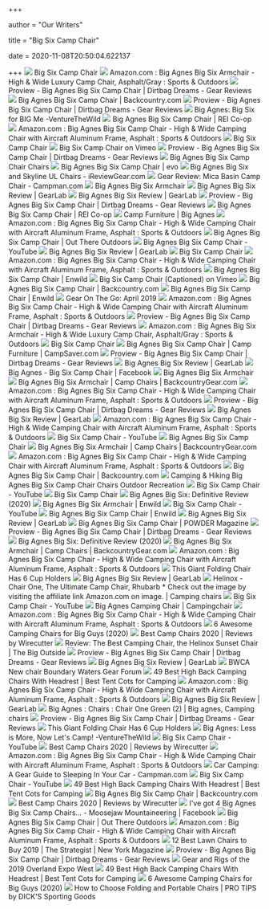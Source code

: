+++
        
author = "Our Writers"
        
title = "Big Six Camp Chair"
        
date = 2020-11-08T20:50:04.622137
        
+++
[ ![](https://www.bigagnes.com/site/products/BIGSIX_RedGray-001.jpg)](https://www.bigagnes.com/site/products/BIGSIX_RedGray-001.jpg) Big Six Camp Chair
[ ![](https://images-na.ssl-images-amazon.com/images/I/71eB-Wj6yBL._AC_SL1500_.jpg)](https://images-na.ssl-images-amazon.com/images/I/71eB-Wj6yBL._AC_SL1500_.jpg) Amazon.com : Big Agnes Big Six Armchair - High & Wide Luxury Camp Chair,  Asphalt/Gray : Sports & Outdoors
[ ![](https://dirtbagdreams.com/wp-content/uploads/2019/05/headerbigsix-1.jpg)](https://dirtbagdreams.com/wp-content/uploads/2019/05/headerbigsix-1.jpg) Proview - Big Agnes Big Six Camp Chair | Dirtbag Dreams - Gear Reviews
[ ![](https://content.backcountry.com/images/items/1200/BAG/BAG00H7/ASPA.jpg)](https://content.backcountry.com/images/items/1200/BAG/BAG00H7/ASPA.jpg) Big Agnes Big Six Camp Chair | Backcountry.com
[ ![](https://dirtbagdreams.com/wp-content/uploads/2019/04/MG_8794-1024x683.jpg)](https://dirtbagdreams.com/wp-content/uploads/2019/04/MG_8794-1024x683.jpg) Proview - Big Agnes Big Six Camp Chair | Dirtbag Dreams - Gear Reviews
[ ![](https://venturethewild.com/wp-content/uploads/2019/06/kevinwarn.products.41-1024x689.jpg)](https://venturethewild.com/wp-content/uploads/2019/06/kevinwarn.products.41-1024x689.jpg) Big Agnes: Big Six for BIG Me -VentureTheWild
[ ![](https://www.rei.com/media/fcc3a1e0-b74e-44d5-9656-992005280f73?size=784x588)](https://www.rei.com/media/fcc3a1e0-b74e-44d5-9656-992005280f73?size=784x588) Big Agnes Big Six Camp Chair | REI Co-op
[ ![](https://images-na.ssl-images-amazon.com/images/I/817ZObXryNL._AC_SL1500_.jpg)](https://images-na.ssl-images-amazon.com/images/I/817ZObXryNL._AC_SL1500_.jpg) Amazon.com : Big Agnes Big Six Camp Chair - High & Wide Camping Chair with  Aircraft Aluminum Frame, Asphalt : Sports & Outdoors
[ ![](https://www.bigagnes.com/site/products/BIGSIX_RedGray-008.jpg)](https://www.bigagnes.com/site/products/BIGSIX_RedGray-008.jpg) Big Six Camp Chair
[ ![](https://i.vimeocdn.com/video/762074850_1280x720.jpg)](https://i.vimeocdn.com/video/762074850_1280x720.jpg) Big Six Camp Chair on Vimeo
[ ![](https://dirtbagdreams.com/wp-content/uploads/2019/04/MG_8869-1024x683.jpg)](https://dirtbagdreams.com/wp-content/uploads/2019/04/MG_8869-1024x683.jpg) Proview - Big Agnes Big Six Camp Chair | Dirtbag Dreams - Gear Reviews
[ ![](http://ireviewgear.com/wp-content/uploads/IMG_0361-225x300.jpeg)](http://ireviewgear.com/wp-content/uploads/IMG_0361-225x300.jpeg) Big Agnes Big Six Camp Chair Chairs
[ ![](https://images.evo.com/imgp/700/173237/708013/big-agnes-big-six-camp-chair-.jpg)](https://images.evo.com/imgp/700/173237/708013/big-agnes-big-six-camp-chair-.jpg) Big Agnes Big Six Camp Chair | evo
[ ![](https://ireviewgear.com/wp-content/uploads/IMG_3540-768x1024.jpeg)](https://ireviewgear.com/wp-content/uploads/IMG_3540-768x1024.jpeg) Big Agnes Big Six and Skyline UL Chairs - iReviewGear.com
[ ![](https://cdn11.bigcommerce.com/s-b7293/product_images/uploaded_images/mica.jpg)](https://cdn11.bigcommerce.com/s-b7293/product_images/uploaded_images/mica.jpg) Gear Review: Mica Basin Camp Chair - Campman.com
[ ![](https://www.bigagnes.com/site/products/BigSixArmchair_AsphaltGray-008.jpg)](https://www.bigagnes.com/site/products/BigSixArmchair_AsphaltGray-008.jpg) Big Agnes Big Six Armchair
[ ![](https://outdoorgearlab-mvnab3pwrvp3t0.stackpathdns.com/photos/22/38/345333_17382_L.jpg)](https://outdoorgearlab-mvnab3pwrvp3t0.stackpathdns.com/photos/22/38/345333_17382_L.jpg) Big Agnes Big Six Review | GearLab
[ ![](https://outdoorgearlab-mvnab3pwrvp3t0.stackpathdns.com/photos/22/38/345343_19406_L.jpg)](https://outdoorgearlab-mvnab3pwrvp3t0.stackpathdns.com/photos/22/38/345343_19406_L.jpg) Big Agnes Big Six Review | GearLab
[ ![](https://dirtbagdreams.com/wp-content/uploads/2019/04/MG_8795-1024x683.jpg)](https://dirtbagdreams.com/wp-content/uploads/2019/04/MG_8795-1024x683.jpg) Proview - Big Agnes Big Six Camp Chair | Dirtbag Dreams - Gear Reviews
[ ![](https://www.rei.com/media/product/1495990005)](https://www.rei.com/media/product/1495990005) Big Agnes Big Six Camp Chair | REI Co-op
[ ![](https://www.bigagnes.com/site/images/Category%20Main/mica-basin-blue.jpg)](https://www.bigagnes.com/site/images/Category%20Main/mica-basin-blue.jpg) Camp Furniture | Big Agnes
[ ![](https://m.media-amazon.com/images/S/aplus-media/sc/1cbef360-708e-4e94-ab34-a8ed9edbf0ff.__CR0,0,4042,2500_PT0_SX970_V1___.jpg)](https://m.media-amazon.com/images/S/aplus-media/sc/1cbef360-708e-4e94-ab34-a8ed9edbf0ff.__CR0,0,4042,2500_PT0_SX970_V1___.jpg) Amazon.com : Big Agnes Big Six Camp Chair - High & Wide Camping Chair with  Aircraft Aluminum Frame, Asphalt : Sports & Outdoors
[ ![](https://outthereoutdoors.com/wp-content/uploads/2019/07/Screen-Shot-2019-07-23-at-2.09.55-PM-1024x508.png)](https://outthereoutdoors.com/wp-content/uploads/2019/07/Screen-Shot-2019-07-23-at-2.09.55-PM-1024x508.png) Big Agnes Big Six Camp Chair | Out There Outdoors
[ ![](https://i.ytimg.com/vi/Qpo_ZkxG7KU/hqdefault.jpg)](https://i.ytimg.com/vi/Qpo_ZkxG7KU/hqdefault.jpg) Big Agnes Big Six Camp Chair - YouTube
[ ![](https://outdoorgearlab-mvnab3pwrvp3t0.stackpathdns.com/photos/22/38/345338_24646_L.jpg)](https://outdoorgearlab-mvnab3pwrvp3t0.stackpathdns.com/photos/22/38/345338_24646_L.jpg) Big Agnes Big Six Review | GearLab
[ ![](https://www.bigagnes.com/site/products/BIGSIX_AsphaltGray-009.jpg)](https://www.bigagnes.com/site/products/BIGSIX_AsphaltGray-009.jpg) Big Six Camp Chair
[ ![](https://m.media-amazon.com/images/S/aplus-media/sc/c317c9f2-53a7-4e1c-af56-9a9632e665b4.__CR0,0,4042,2500_PT0_SX970_V1___.jpg)](https://m.media-amazon.com/images/S/aplus-media/sc/c317c9f2-53a7-4e1c-af56-9a9632e665b4.__CR0,0,4042,2500_PT0_SX970_V1___.jpg) Amazon.com : Big Agnes Big Six Camp Chair - High & Wide Camping Chair with  Aircraft Aluminum Frame, Asphalt : Sports & Outdoors
[ ![](https://www.enwild.com/media/catalog/product/cache/1/image/519x410/9df78eab33525d08d6e5fb8d27136e95/b/i/big_agnes-big-six-camp-chair-asphalt-3.jpg)](https://www.enwild.com/media/catalog/product/cache/1/image/519x410/9df78eab33525d08d6e5fb8d27136e95/b/i/big_agnes-big-six-camp-chair-asphalt-3.jpg) Big Agnes Big Six Camp Chair | Enwild
[ ![](https://i.vimeocdn.com/filter/overlay?src0=https%3A%2F%2Fi.vimeocdn.com%2Fvideo%2F852953421_1280x720.jpg&src1=https%3A%2F%2Ff.vimeocdn.com%2Fimages_v6%2Fshare%2Fplay_icon_overlay.png)](https://i.vimeocdn.com/filter/overlay?src0=https%3A%2F%2Fi.vimeocdn.com%2Fvideo%2F852953421_1280x720.jpg&src1=https%3A%2F%2Ff.vimeocdn.com%2Fimages_v6%2Fshare%2Fplay_icon_overlay.png) Big Six Camp Chair (Captioned) on Vimeo
[ ![](https://www.backcountry.com/images/items/1200/BAG/BAG00H7/BLU_D1.jpg)](https://www.backcountry.com/images/items/1200/BAG/BAG00H7/BLU_D1.jpg) Big Agnes Big Six Camp Chair | Backcountry.com
[ ![](https://www.enwild.com/media/videos/thumbnail/big-agnes-big-six-camp-chair.jpg)](https://www.enwild.com/media/videos/thumbnail/big-agnes-big-six-camp-chair.jpg) Big Agnes Big Six Camp Chair | Enwild
[ ![](https://onncg8dr7k-flywheel.netdna-ssl.com/wp-content/uploads/2019/04/P1000746lowrescrop-1024x614.jpg)](https://onncg8dr7k-flywheel.netdna-ssl.com/wp-content/uploads/2019/04/P1000746lowrescrop-1024x614.jpg) Gear On The Go: April 2019
[ ![](https://m.media-amazon.com/images/S/aplus-seller-content-images-us-east-1/ATVPDKIKX0DER/A3UYGXDZQW9JYV/76019375-0202-4b6e-9e24-8f1f11a1dc47.__CR0,0,2500,750_PT0_SX600_V1___.jpg)](https://m.media-amazon.com/images/S/aplus-seller-content-images-us-east-1/ATVPDKIKX0DER/A3UYGXDZQW9JYV/76019375-0202-4b6e-9e24-8f1f11a1dc47.__CR0,0,2500,750_PT0_SX600_V1___.jpg) Amazon.com : Big Agnes Big Six Camp Chair - High & Wide Camping Chair with  Aircraft Aluminum Frame, Asphalt : Sports & Outdoors
[ ![](https://dirtbagdreams.com/wp-content/uploads/2019/04/MG_8930-683x1024.jpg)](https://dirtbagdreams.com/wp-content/uploads/2019/04/MG_8930-683x1024.jpg) Proview - Big Agnes Big Six Camp Chair | Dirtbag Dreams - Gear Reviews
[ ![](https://images-na.ssl-images-amazon.com/images/I/71FW%2BcqnYeL._AC_SL1500_.jpg)](https://images-na.ssl-images-amazon.com/images/I/71FW%2BcqnYeL._AC_SL1500_.jpg) Amazon.com : Big Agnes Big Six Armchair - High & Wide Luxury Camp Chair,  Asphalt/Gray : Sports & Outdoors
[ ![](https://www.bigagnes.com/core/media/media.nl?id=5904285&c=1101831&h=f0a0dcea205bc44c73c8)](https://www.bigagnes.com/core/media/media.nl?id=5904285&c=1101831&h=f0a0dcea205bc44c73c8) Big Six Camp Chair
[ ![](https://cs1.0ps.us/260-260-ffffff/opplanet-big-agnes-big-six-camp-chair-video.jpg)](https://cs1.0ps.us/260-260-ffffff/opplanet-big-agnes-big-six-camp-chair-video.jpg) Big Agnes Big Six Camp Chair | Camp Furniture | CampSaver.com
[ ![](https://dirtbagdreams.com/wp-content/uploads/2019/04/MG_8925-1024x683.jpg)](https://dirtbagdreams.com/wp-content/uploads/2019/04/MG_8925-1024x683.jpg) Proview - Big Agnes Big Six Camp Chair | Dirtbag Dreams - Gear Reviews
[ ![](https://outdoorgearlab-mvnab3pwrvp3t0.stackpathdns.com/photos/22/38/345341_19492_L.jpg)](https://outdoorgearlab-mvnab3pwrvp3t0.stackpathdns.com/photos/22/38/345341_19492_L.jpg) Big Agnes Big Six Review | GearLab
[ ![](https://lookaside.fbsbx.com/lookaside/crawler/media/?media_id=580459642428648&get_thumbnail=1)](https://lookaside.fbsbx.com/lookaside/crawler/media/?media_id=580459642428648&get_thumbnail=1) Big Agnes - Big Six Camp Chair | Facebook
[ ![](https://www.bigagnes.com/site/products/BigSixArmchair_BlueGray-005.jpg)](https://www.bigagnes.com/site/products/BigSixArmchair_BlueGray-005.jpg) Big Agnes Big Six Armchair
[ ![](https://www.backcountrygear.com/media/catalog/product/cache/9ad1d527febcdf179da7f41fad9ee4f8/l/v/lv-085_main_515wx515h_rsz.jpg)](https://www.backcountrygear.com/media/catalog/product/cache/9ad1d527febcdf179da7f41fad9ee4f8/l/v/lv-085_main_515wx515h_rsz.jpg) Big Agnes Big Six Armchair | Camp Chairs | BackcountryGear.com
[ ![](https://images-na.ssl-images-amazon.com/images/I/81atp6GNaZL._AC_SL1500_.jpg)](https://images-na.ssl-images-amazon.com/images/I/81atp6GNaZL._AC_SL1500_.jpg) Amazon.com : Big Agnes Big Six Camp Chair - High & Wide Camping Chair with  Aircraft Aluminum Frame, Asphalt : Sports & Outdoors
[ ![](https://dirtbagdreams.com/wp-content/uploads/2019/04/MG_8904-683x1024.jpg)](https://dirtbagdreams.com/wp-content/uploads/2019/04/MG_8904-683x1024.jpg) Proview - Big Agnes Big Six Camp Chair | Dirtbag Dreams - Gear Reviews
[ ![](https://outdoorgearlab-mvnab3pwrvp3t0.stackpathdns.com/photos/22/38/345344_22136_L.jpg)](https://outdoorgearlab-mvnab3pwrvp3t0.stackpathdns.com/photos/22/38/345344_22136_L.jpg) Big Agnes Big Six Review | GearLab
[ ![](https://images-na.ssl-images-amazon.com/images/I/81WLNVq5ZvL._AC_UL160_SR160,160_.jpg)](https://images-na.ssl-images-amazon.com/images/I/81WLNVq5ZvL._AC_UL160_SR160,160_.jpg) Amazon.com : Big Agnes Big Six Camp Chair - High & Wide Camping Chair with  Aircraft Aluminum Frame, Asphalt : Sports & Outdoors
[ ![](https://i.ytimg.com/vi/Qpo_ZkxG7KU/hqdefault.jpg?sqp=-oaymwEiCKgBEF5IWvKriqkDFQgBFQAAAAAYASUAAMhCPQCAokN4AQ==&rs=AOn4CLDxP7ff0y6aTtWhbVFs-CesvsnvGQ)](https://i.ytimg.com/vi/Qpo_ZkxG7KU/hqdefault.jpg?sqp=-oaymwEiCKgBEF5IWvKriqkDFQgBFQAAAAAYASUAAMhCPQCAokN4AQ==&rs=AOn4CLDxP7ff0y6aTtWhbVFs-CesvsnvGQ) Big Six Camp Chair - YouTube
[ ![](https://cdn-jax.celerantwebservices.com/prodimages/52842-DEFAULT-m.jpg)](https://cdn-jax.celerantwebservices.com/prodimages/52842-DEFAULT-m.jpg) Big Agnes Big Six Camp Chair
[ ![](https://www.backcountrygear.com/media/catalog/product/cache/9ad1d527febcdf179da7f41fad9ee4f8/l/v/lv-077gy_main_515wx515h.jpg)](https://www.backcountrygear.com/media/catalog/product/cache/9ad1d527febcdf179da7f41fad9ee4f8/l/v/lv-077gy_main_515wx515h.jpg) Big Agnes Big Six Armchair | Camp Chairs | BackcountryGear.com
[ ![](https://m.media-amazon.com/images/S/aplus-seller-content-images-us-east-1/ATVPDKIKX0DER/A3UYGXDZQW9JYV/5438b153-31b2-434d-a99d-52854a7c0213.__CR0,0,150,300_PT0_SX150_V1___.jpg)](https://m.media-amazon.com/images/S/aplus-seller-content-images-us-east-1/ATVPDKIKX0DER/A3UYGXDZQW9JYV/5438b153-31b2-434d-a99d-52854a7c0213.__CR0,0,150,300_PT0_SX150_V1___.jpg) Amazon.com : Big Agnes Big Six Camp Chair - High & Wide Camping Chair with  Aircraft Aluminum Frame, Asphalt : Sports & Outdoors
[ ![](https://iris.backcountry.com/image/view/c673403/900/900)](https://iris.backcountry.com/image/view/c673403/900/900) Big Agnes Big Six Camp Chair | Backcountry.com
[ ![](https://shop.r10s.jp/cascaderocks/cabinet/product_img5/4446_4.jpg)](https://shop.r10s.jp/cascaderocks/cabinet/product_img5/4446_4.jpg) Camping & Hiking Big Agnes Big Six Camp Chair Chairs Outdoor Recreation
[ ![](https://i.ytimg.com/vi/NDWt0QdMTBY/hqdefault.jpg)](https://i.ytimg.com/vi/NDWt0QdMTBY/hqdefault.jpg) Big Six Camp Chair - YouTube
[ ![](https://www.bigagnes.com/core/media/media.nl?id=5422431&c=1101831&h=3515f4b9f34982603fd9)](https://www.bigagnes.com/core/media/media.nl?id=5422431&c=1101831&h=3515f4b9f34982603fd9) Big Six Camp Chair
[ ![](https://cdn.shortpixel.ai/spai/w_872+q_lossy+ret_img+to_webp/https://topnotchoutdoor.com/wp-content/uploads/2020/06/Big-Agnes-Big-Six-Chair01opt.jpg)](https://cdn.shortpixel.ai/spai/w_872+q_lossy+ret_img+to_webp/https://topnotchoutdoor.com/wp-content/uploads/2020/06/Big-Agnes-Big-Six-Chair01opt.jpg) Big Agnes Big Six: Definitive Review (2020)
[ ![](https://www.enwild.com/media/catalog/product/cache/1/image/519x410/9df78eab33525d08d6e5fb8d27136e95/b/i/big_agnes-big-six-armchair-blue-gray_3_1.jpg)](https://www.enwild.com/media/catalog/product/cache/1/image/519x410/9df78eab33525d08d6e5fb8d27136e95/b/i/big_agnes-big-six-armchair-blue-gray_3_1.jpg) Big Agnes Big Six Armchair | Enwild
[ ![](https://i.ytimg.com/vi/aDcvp0Gz79Q/hqdefault.jpg?sqp=-oaymwEiCKgBEF5IWvKriqkDFQgBFQAAAAAYASUAAMhCPQCAokN4AQ==&rs=AOn4CLD52LJYRO8skTk7O9ADfAQ16PlWag)](https://i.ytimg.com/vi/aDcvp0Gz79Q/hqdefault.jpg?sqp=-oaymwEiCKgBEF5IWvKriqkDFQgBFQAAAAAYASUAAMhCPQCAokN4AQ==&rs=AOn4CLD52LJYRO8skTk7O9ADfAQ16PlWag) Big Six Camp Chair - YouTube
[ ![](https://www.enwild.com/media/catalog/product/cache/1/small_image/280x/9df78eab33525d08d6e5fb8d27136e95/b/i/big_agnes-woodchuck-camp-table.jpg)](https://www.enwild.com/media/catalog/product/cache/1/small_image/280x/9df78eab33525d08d6e5fb8d27136e95/b/i/big_agnes-woodchuck-camp-table.jpg) Big Agnes Big Six Camp Chair | Enwild
[ ![](https://outdoorgearlab-mvnab3pwrvp3t0.stackpathdns.com/photos/22/38/345342_12413_L.jpg)](https://outdoorgearlab-mvnab3pwrvp3t0.stackpathdns.com/photos/22/38/345342_12413_L.jpg) Big Agnes Big Six Review | GearLab
[ ![](https://i0.wp.com/www.powder.com/wp-content/uploads/2019/07/robson-hatsukami-morgan-YKskHcLQ2jE-unsplash.jpg?resize=300%2C169&ssl=1)](https://i0.wp.com/www.powder.com/wp-content/uploads/2019/07/robson-hatsukami-morgan-YKskHcLQ2jE-unsplash.jpg?resize=300%2C169&ssl=1) Big Agnes Big Six Camp Chair | POWDER Magazine
[ ![](https://dirtbagdreams.com/wp-content/uploads/2019/04/MG_8882-683x1024.jpg)](https://dirtbagdreams.com/wp-content/uploads/2019/04/MG_8882-683x1024.jpg) Proview - Big Agnes Big Six Camp Chair | Dirtbag Dreams - Gear Reviews
[ ![](https://cdn.shortpixel.ai/spai/w_872+q_lossy+ret_img+to_webp/https://topnotchoutdoor.com/wp-content/uploads/2020/06/Big-Agnes-Big-Six-Chair02opt.jpg)](https://cdn.shortpixel.ai/spai/w_872+q_lossy+ret_img+to_webp/https://topnotchoutdoor.com/wp-content/uploads/2020/06/Big-Agnes-Big-Six-Chair02opt.jpg) Big Agnes Big Six: Definitive Review (2020)
[ ![](https://www.backcountrygear.com/media/catalog/product/cache/9ad1d527febcdf179da7f41fad9ee4f8/l/v/lv-093gy_main_515wx515h.jpg)](https://www.backcountrygear.com/media/catalog/product/cache/9ad1d527febcdf179da7f41fad9ee4f8/l/v/lv-093gy_main_515wx515h.jpg) Big Agnes Big Six Armchair | Camp Chairs | BackcountryGear.com
[ ![](https://images-na.ssl-images-amazon.com/images/I/918hV1J0S-L._AC_SL1500_.jpg)](https://images-na.ssl-images-amazon.com/images/I/918hV1J0S-L._AC_SL1500_.jpg) Amazon.com : Big Agnes Big Six Camp Chair - High & Wide Camping Chair with  Aircraft Aluminum Frame, Asphalt : Sports & Outdoors
[ ![](https://odditymall.com/includes/content/this-giant-folding-chair-has-6-cup-holders-thumb.jpg)](https://odditymall.com/includes/content/this-giant-folding-chair-has-6-cup-holders-thumb.jpg) This Giant Folding Chair Has 6 Cup Holders
[ ![](https://outdoorgearlab-mvnab3pwrvp3t0.stackpathdns.com/photos/22/38/345336_27668_L.jpg)](https://outdoorgearlab-mvnab3pwrvp3t0.stackpathdns.com/photos/22/38/345336_27668_L.jpg) Big Agnes Big Six Review | GearLab
[ ![](https://i.pinimg.com/originals/d0/dc/88/d0dc88270d6ec78a4e1ee5594918c6dd.jpg)](https://i.pinimg.com/originals/d0/dc/88/d0dc88270d6ec78a4e1ee5594918c6dd.jpg) Helinox - Chair One, The Ultimate Camp Chair, Rhubarb * Check out the image  by visiting the affiliate link Amazon.com on image. | Camping chairs
[ ![](https://i.ytimg.com/vi/QIhh2XPDD7o/hqdefault.jpg?sqp=-oaymwEiCKgBEF5IWvKriqkDFQgBFQAAAAAYASUAAMhCPQCAokN4AQ==&rs=AOn4CLC1z2nGQrURBK7gRT_NqmVUCJ60Yg)](https://i.ytimg.com/vi/QIhh2XPDD7o/hqdefault.jpg?sqp=-oaymwEiCKgBEF5IWvKriqkDFQgBFQAAAAAYASUAAMhCPQCAokN4AQ==&rs=AOn4CLC1z2nGQrURBK7gRT_NqmVUCJ60Yg) Big Six Camp Chair - YouTube
[ ![](https://images.campingchair.biz/big-six-camp-chair-vh5G9Ahi99kmKA.jpg)](https://images.campingchair.biz/big-six-camp-chair-vh5G9Ahi99kmKA.jpg) Big Agnes Camping Chair | Campingchair
[ ![](https://images-na.ssl-images-amazon.com/images/I/81XPahhq6cL._AC_SL1500_.jpg)](https://images-na.ssl-images-amazon.com/images/I/81XPahhq6cL._AC_SL1500_.jpg) Amazon.com : Big Agnes Big Six Camp Chair - High & Wide Camping Chair with  Aircraft Aluminum Frame, Asphalt : Sports & Outdoors
[ ![](https://liveoncelivewild.com/wp-content/uploads/2016/07/two-guys-sitting-on-a-camping-chair.jpg)](https://liveoncelivewild.com/wp-content/uploads/2016/07/two-guys-sitting-on-a-camping-chair.jpg) 6 Awesome Camping Chairs for Big Guys (2020)
[ ![](https://cdn.thewirecutter.com/wp-content/uploads/2017/08/camping-chairs-2x1-fullres-28-1024x512.jpg)](https://cdn.thewirecutter.com/wp-content/uploads/2017/08/camping-chairs-2x1-fullres-28-1024x512.jpg) Best Camp Chairs 2020 | Reviews by Wirecutter
[ ![](https://i0.wp.com/thebigoutside.com/wp-content/uploads/2019/05/Helinox-Sunset-Chair.jpg?fit=672%2C1024&ssl=1)](https://i0.wp.com/thebigoutside.com/wp-content/uploads/2019/05/Helinox-Sunset-Chair.jpg?fit=672%2C1024&ssl=1) Review: The Best Camping Chair, the Helinox Sunset Chair | The Big Outside
[ ![](https://dirtbagdreams.com/wp-content/uploads/2019/04/MG_8827-1024x683.jpg)](https://dirtbagdreams.com/wp-content/uploads/2019/04/MG_8827-1024x683.jpg) Proview - Big Agnes Big Six Camp Chair | Dirtbag Dreams - Gear Reviews
[ ![](https://outdoorgearlab-mvnab3pwrvp3t0.stackpathdns.com/photos/22/38/345340_6902_L.jpg)](https://outdoorgearlab-mvnab3pwrvp3t0.stackpathdns.com/photos/22/38/345340_6902_L.jpg) Big Agnes Big Six Review | GearLab
[ ![](https://photos.bwca.com/b/BUTTHEAD-060419-055051.JPG)](https://photos.bwca.com/b/BUTTHEAD-060419-055051.JPG) BWCA New chair Boundary Waters Gear Forum
[ ![](https://besttentcotsforcamping.com/wp-content/uploads/2019/05/Best-High-Back-Camping-Chairs-With-Headrest.png)](https://besttentcotsforcamping.com/wp-content/uploads/2019/05/Best-High-Back-Camping-Chairs-With-Headrest.png) 49 Best High Back Camping Chairs With Headrest | Best Tent Cots for Camping
[ ![](https://images-na.ssl-images-amazon.com/images/I/71LJcaZwfZL._CR0,204,1224,1224_UX175.jpg)](https://images-na.ssl-images-amazon.com/images/I/71LJcaZwfZL._CR0,204,1224,1224_UX175.jpg) Amazon.com : Big Agnes Big Six Camp Chair - High & Wide Camping Chair with  Aircraft Aluminum Frame, Asphalt : Sports & Outdoors
[ ![](https://outdoorgearlab-mvnab3pwrvp3t0.stackpathdns.com/photos/22/38/345339_29109_L.jpg)](https://outdoorgearlab-mvnab3pwrvp3t0.stackpathdns.com/photos/22/38/345339_29109_L.jpg) Big Agnes Big Six Review | GearLab
[ ![](https://i.pinimg.com/originals/98/fc/ed/98fcedf92e29e51db196d65d7cba9618.jpg)](https://i.pinimg.com/originals/98/fc/ed/98fcedf92e29e51db196d65d7cba9618.jpg) Big Agnes : Chairs : Chair One Green (2) | Big agnes, Camping chairs
[ ![](https://dirtbagdreams.com/wp-content/uploads/2019/04/MG_8877-1024x683.jpg)](https://dirtbagdreams.com/wp-content/uploads/2019/04/MG_8877-1024x683.jpg) Proview - Big Agnes Big Six Camp Chair | Dirtbag Dreams - Gear Reviews
[ ![](https://odditymall.com/includes/content/upload/giant-travel-chair-5417.jpg)](https://odditymall.com/includes/content/upload/giant-travel-chair-5417.jpg) This Giant Folding Chair Has 6 Cup Holders
[ ![](https://venturethewild.com/wp-content/uploads/2019/11/kevinwarn.13-1024x683.jpg)](https://venturethewild.com/wp-content/uploads/2019/11/kevinwarn.13-1024x683.jpg) Big Agnes: Less is More, Now Let's Camp! -VentureTheWild
[ ![](https://i.ytimg.com/vi/3_YT_XMyQvs/hqdefault.jpg?sqp=-oaymwEiCKgBEF5IWvKriqkDFQgBFQAAAAAYASUAAMhCPQCAokN4AQ==&rs=AOn4CLAqwZMvLASccpL8BFC6Ro5ACwCvfQ)](https://i.ytimg.com/vi/3_YT_XMyQvs/hqdefault.jpg?sqp=-oaymwEiCKgBEF5IWvKriqkDFQgBFQAAAAAYASUAAMhCPQCAokN4AQ==&rs=AOn4CLAqwZMvLASccpL8BFC6Ro5ACwCvfQ) Big Six Camp Chair - YouTube
[ ![](https://cdn.thewirecutter.com/wp-content/uploads/2016/10/outdoor-camping-chairs-renetto-child-lowres-02-300x226.jpg)](https://cdn.thewirecutter.com/wp-content/uploads/2016/10/outdoor-camping-chairs-renetto-child-lowres-02-300x226.jpg) Best Camp Chairs 2020 | Reviews by Wirecutter
[ ![](https://m.media-amazon.com/images/S/aplus-media/sc/aa9acca4-a96a-44ff-bb20-562f6914d32b.__CR0,0,4042,1250_PT0_SX970_V1___.jpg)](https://m.media-amazon.com/images/S/aplus-media/sc/aa9acca4-a96a-44ff-bb20-562f6914d32b.__CR0,0,4042,1250_PT0_SX970_V1___.jpg) Amazon.com : Big Agnes Big Six Camp Chair - High & Wide Camping Chair with  Aircraft Aluminum Frame, Asphalt : Sports & Outdoors
[ ![](https://www.campman.com/product_images/uploaded_images/252-midlayer-1-3-1-12-4-7-.jpg)](https://www.campman.com/product_images/uploaded_images/252-midlayer-1-3-1-12-4-7-.jpg) Car Camping: A Gear Guide to Sleeping In Your Car - Campman.com
[ ![](https://i.ytimg.com/vi/tnizmEGQROM/hqdefault.jpg?sqp=-oaymwEiCKgBEF5IWvKriqkDFQgBFQAAAAAYASUAAMhCPQCAokN4AQ==&rs=AOn4CLAjP7f-DYBmo11nJXIWazuaSUaLBQ)](https://i.ytimg.com/vi/tnizmEGQROM/hqdefault.jpg?sqp=-oaymwEiCKgBEF5IWvKriqkDFQgBFQAAAAAYASUAAMhCPQCAokN4AQ==&rs=AOn4CLAjP7f-DYBmo11nJXIWazuaSUaLBQ) Big Six Camp Chair - YouTube
[ ![](https://besttentcotsforcamping.com/wp-content/uploads/2020/05/Bushtec-Adventure-Oversized-Camping-Chair-Charlie-440-Review-front-view-e1588592848682.jpg)](https://besttentcotsforcamping.com/wp-content/uploads/2020/05/Bushtec-Adventure-Oversized-Camping-Chair-Charlie-440-Review-front-view-e1588592848682.jpg) 49 Best High Back Camping Chairs With Headrest | Best Tent Cots for Camping
[ ![](https://content.backcountry.com/images/items/medium/WBC/WBC0002/ONECOL.jpg)](https://content.backcountry.com/images/items/medium/WBC/WBC0002/ONECOL.jpg) Big Agnes Big Six Camp Chair | Backcountry.com
[ ![](https://d1b5h9psu9yexj.cloudfront.net/16110/Renetto-Original-Canopy-Chair_20180703-140046_full.png)](https://d1b5h9psu9yexj.cloudfront.net/16110/Renetto-Original-Canopy-Chair_20180703-140046_full.png) Best Camp Chairs 2020 | Reviews by Wirecutter
[ ![](https://lookaside.fbsbx.com/lookaside/crawler/media/?media_id=529479897781629&get_thumbnail=1)](https://lookaside.fbsbx.com/lookaside/crawler/media/?media_id=529479897781629&get_thumbnail=1) I've got 4 Big Agnes Big Six Camp Chairs... - Moosejaw Mountaineering |  Facebook
[ ![](https://secure.gravatar.com/avatar/830f11450a54f454908b6db28b1e65c4?s=96&d=identicon&r=g)](https://secure.gravatar.com/avatar/830f11450a54f454908b6db28b1e65c4?s=96&d=identicon&r=g) Big Agnes Big Six Camp Chair | Out There Outdoors
[ ![](https://images-na.ssl-images-amazon.com/images/I/81lqJmR4AsL._AC_UL320_SR306,320_.jpg)](https://images-na.ssl-images-amazon.com/images/I/81lqJmR4AsL._AC_UL320_SR306,320_.jpg) Amazon.com : Big Agnes Big Six Camp Chair - High & Wide Camping Chair with  Aircraft Aluminum Frame, Asphalt : Sports & Outdoors
[ ![](https://pyxis.nymag.com/v1/imgs/19c/158/c6ab558fb8b1eb8276ea27911112a4b4c2-quik-shade-adjustable-canopy-folding-cam.rhorizontal.w600.jpg)](https://pyxis.nymag.com/v1/imgs/19c/158/c6ab558fb8b1eb8276ea27911112a4b4c2-quik-shade-adjustable-canopy-folding-cam.rhorizontal.w600.jpg) 12 Best Lawn Chairs to Buy 2019 | The Strategist | New York Magazine
[ ![](https://dirtbagdreams.com/wp-content/uploads/2019/04/MG_8843-1024x683.jpg)](https://dirtbagdreams.com/wp-content/uploads/2019/04/MG_8843-1024x683.jpg) Proview - Big Agnes Big Six Camp Chair | Dirtbag Dreams - Gear Reviews
[ ![](https://crankshaftculture.com/wp-content/uploads/2019/06/Big-Agnes-Big-Six.jpg)](https://crankshaftculture.com/wp-content/uploads/2019/06/Big-Agnes-Big-Six.jpg) Gear and Rigs of the 2019 Overland Expo West
[ ![](https://besttentcotsforcamping.com/wp-content/uploads/2020/10/Coastrail-Outdoor-Camping-Chair-with-Lumbar-Back-Support-front.jpg)](https://besttentcotsforcamping.com/wp-content/uploads/2020/10/Coastrail-Outdoor-Camping-Chair-with-Lumbar-Back-Support-front.jpg) 49 Best High Back Camping Chairs With Headrest | Best Tent Cots for Camping
[ ![](https://m.media-amazon.com/images/I/41hxris2xqL.jpg)](https://m.media-amazon.com/images/I/41hxris2xqL.jpg) 6 Awesome Camping Chairs for Big Guys (2020)
[ ![](https://dsgmedia.blob.core.windows.net/pub/2016/06/How-to-Choose-Chairs.jpg)](https://dsgmedia.blob.core.windows.net/pub/2016/06/How-to-Choose-Chairs.jpg) How to Choose Folding and Portable Chairs | PRO TIPS by DICK'S Sporting  Goods
